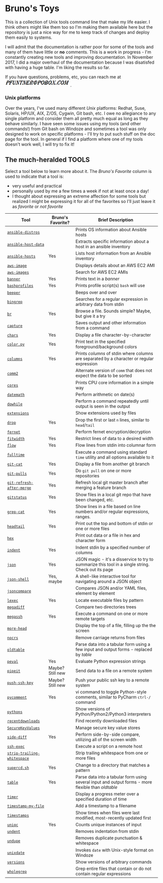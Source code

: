 # Bruno's Toys
This is a collection of Unix tools command line that make my life easier.  I think others might like them too so I'm making them available here but the repository is just a nice way for me to keep track of changes and deploy them easily to systems.

I will admit that the documentation is rather poor for some of the tools and many of them have little or **no** comments.  This is a work in progress - I'm constantly creating new tools and improving documentation.  In November 2017, I did a major overhaul of the documentation because I was disatisfed with having a huge table.  I'm liking the results so far.

If you have questions, problems, etc, you can reach me at <img src="doc/images/email.jpg" />.

### Unix platforms

Over the years, I've used many different _Unix_ platforms: Redhat, Suse, Solaris, HP/UX, AIX, Z/OS, Cygwin, Git bash, etc.  I owe no allegiance to any single platform and consider them all pretty much equal as long as they behave similarly.  I have seen some issues using my tools (and other commands!) from Git bash on Windoze and sometimes a tool was only designed to work on specific platforms - I'll try to put such stuff on the doc page for the tool.  In general if I find a platform where one of my tools doesn't work well, I will try to fix it!

## The much-heralded TOOLS

Select a tool below to learn more about it.  The _Bruno's Favorite_ column is used to indicate that a tool is:
- very useful and practical
- personally used by me a few times a week if not at least once a day!
- I thought about expressing an extreme affection for some tools but realized I might be expressing it for all of the favorites so I'll just leave it as _favorite_ or _not favorite_

| Tool                                                            | Bruno's Favorite? | Brief Description                                                                                    |
|-----------------------------------------------------------------|-------------------|------------------------------------------------------------------------------------------------------|
| [`ansible-distros`](doc/ansible-distros.md)                     |                   | Prints OS information about Ansible hosts                                                            |
| [`ansible-host-data`](doc/ansible-host-data.md)                 |                   | Extracts specific information about a host in an ansible inventory                                   |
| [`ansible-hosts`](doc/ansible-hosts.md)                         | Yes               | Lists host information from an Ansible inventory                                                     |
| [`aws-image`](doc/aws-image.md)                                 |                   | Displays details about an AWS EC2 AMI                                                                |
| [`aws-images`](doc/aws-images.md)                               |                   | Search for AWS EC2 AMIs                                                                              |
| [`banner`](doc/banner.md)                                       | Yes               | Prints text in a _banner_                                                                            |
| [`bashprofiles`](doc/bashprofiles.md)                           | Yes               | Prints profile script(s) `bash` will use                                                             |
| [`beeper`](doc/beeper.md)                                       |                   | Beeps over and over                                                                                  |
| [`bingrep`](doc/bingrep.md)                                     |                   | Searches for a regular expression in arbitrary data from stdin                                       |
| [`br`](doc/br.md)                                               | Yes               | Browse a file.  Sounds simple?  Maybe, but give it a try                                             |
| [`capture`](doc/capture.md)                                     |                   | Saves output and other information from a command                                                    |
| [`chars`](doc/chars.md)                                         | Yes               | Display a file character-by-character                                                                |
| [`color.py`](doc/color.py.md)                                   | Yes               | Print text in the specified foreground/background colors                                             |
| [`columns`](doc/columns.md)                                     | Yes               | Prints _columns_ of stdin where columns are separated by a character or regular expression           |
| [`comm2`](doc/comm2.md)                                         |                   | Alternate version of `comm` that does not expect the data to be sorted                               |
| [`cores`](doc/cores.md)                                         |                   | Prints CPU core information in a simple way                                                          |
| [`datemath`](doc/datemath.md)                                   |                   | Perform arithmetic on date(s)                                                                        |
| [`dowhile`](doc/dowhile.md)                                     |                   | Perform a command repeatedly until output is seen in the output                                      |
| [`extensions`](doc/extensions.md)                               |                   | Show extensions used by files                                                                        |
| [`drop`](doc/drop.md)                                           | Yes               | Drop the first or last `n` lines, similar to `head`/`tail`                                           |
| [`fernet`](doc/fernet.md)                                       |                   | Perform fernet encryption/decryption                                                                 |
| [`fitwidth`](doc/fitwidth.md)                                   | Yes               | Restrict lines of data to a desired width                                                            |
| [`flow`](doc/flow.md)                                           | Yes               | Flow lines from stdin into columnar form                                                             |
| [`fulltime`](doc/fulltime.md)                                   |                   | Execute a command using standard `time` utility and all options available to it                      |
| [`git-cat`](doc/git-cat.md)                                     | Yes               | Display a file from another git branch                                                               |
| [`git-pulls`](doc/git-pulls.md)                                 | Yes               | Do `git pull` on one or more repositories                                                            |
| [`git-refresh-after-merge`](doc/git-refresh-after-merge.md)     | Yes               | Refresh local git master branch after merging a feature branch                                       |
| [`gitstatus`](doc/gitstatus.md)                                 | Yes               | Show files in a local git repo that have been changed, etc.                                          |
| [`grep-cat`](doc/grep-cat.md)                                   | Yes               | Show lines in a file based on line numbers and/or regular expressions, ranges.                       |
| [`headtail`](doc/headtail.md)                                   | Yes               | Print out the top and bottom of stdin or one or more files                                           |
| [`hex`](doc/hex.md)                                             |                   | Print out data or a file in hex and character form                                                   |
| [`indent`](doc/indent.md)                                       | Yes               | Indent stdin by a specified number of columns                                                        |
| [`json`](doc/json.md)                                           | Yes               | JSON magic - it's a disservice to try to summarize this tool in a single string.  Check out its page |
| [`json-shell`](doc/json-shell.md)                               | Yes, maybe        | A shell-like interactive tool for navigating around a JSON object |                                   |
| [`jsoncompare`](doc/jsoncompare.md)                             |                   | Compares JSON and/or YAML files, element by element                                                  |
| [`lexec`](doc/lexec.md)                                         | Yes               | Locate executable files by pattern                                                                   |
| [`megadiff`](doc/megadiff.md)                                   |                   | Compare two directories trees                                                                        |
| [`megassh`](doc/megassh.md)                                     | Yes               | Execute a command on one or more remote targets                                                      |
| [`more-head`](doc/more-head.md)                                 |                   | Display the top of a file, filling up the the screen                                                 |
| [`nocrs`](doc/nocrs.md)                                         |                   | Remove carriage returns from files                                                                   |
| [`oldtable`](doc/oldtable.md)                                   |                   | Parse data into a tabular form using a few input and output forms - replaced by _table_              |
| [`peval`](doc/peval.md)                                         | Yes               | Evaluate Python expression strings                                                                   |
| [`pipeit`](doc/pipeit.md)                                       | Maybe? Still new  | Send data to a file on a remote system                                                               |
| [`push-ssh-key`](doc/push-ssh-key.md)                           | Maybe? Still new  | Push your public ssh key to a remote system                                                          |
| [`pycomment`](doc/pycomment.md)                                 | Yes               | vi command to toggle Python-style comments, similar to PyCharm `ctrl-/` command                      |
| [`pythons`](doc/pythons.md)                                     |                   | Show versions of Python/Python2/Python3 interpreters                                                 |
| [`recentdownloads`](doc/recentdownloads.md)                     |                   | Find recently downloaded files                                                                       |
| [`SecureKeyValues`](doc/SecureKeyValues.md)                     |                   | Manage secure key value stores                                                                       |
| [`side-diff`](doc/side-diff.md)                                 | Yes               | Perform side-by-side compare, utilizing all of the screen width                                      |
| [`ssh-exec`](doc/ssh-exec.md)                                   |                   | Execute a script on a remote host                                                                    |
| [`strip-trailing-whitespace`](doc/strip-trailing-whitespace.md) |                   | Strip trailing whitespace from one or more files                                                     |
| [`supercd.sh`](doc/supercd.sh.md)                               | Yes               | Change to a directory that matches a pattern                                                         |
| [`table`](doc/table.md)                                         | Yes               | Parse data into a tabular form using several input and output forms - more flexible than _oldtable_  |
| [`timer`](doc/timer.md)                                         |                   | Display a progress meter over a specified duration of time                                           |
| [`timestamp-my-file`](doc/timestamp-my-file.md)                 |                   | Add a timestamp to a filename                                                                        |
| [`timestamps`](doc/timestamps.md)                               |                   | Show times when files were last modified, most-recently updated first                                |
| [`uniqc`](doc/uniqc.md)                                         | Yes               | Counts unique instances of input                                                                     |
| [`undent`](doc/undent.md)                                       |                   | Removes indentation from stdin                                                                       |
| [`undupe`](doc/undupe.md)                                       |                   | Removes duplicate punctuation & whitespace                                                           |
| [`unixdate`](doc/unixdate.md)                                   |                   | Invokes `date` with Unix-style format on Windoze                                                     |
| [`versions`](doc/versions.md)                                   |                   | Show versions of arbitrary commands                                                                  |
| [`wholegrep`](doc/wholegrep.md)                                 |                   | Grep entire files that contain or do not contain regular expressions                                 |
